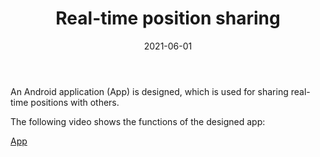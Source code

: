 ﻿---
title: "Real-time position sharing"
collection: Application
type: "Application"
permalink: /talks/2021-06-01-talk-3
venue: "Xi'an Jiaotong-Liverpool University"
date: 2021-06-01
location: "Suzhou, China"
---

An Android application (App) is designed, which is used for sharing real-time positions with others.

The following video shows the functions of the designed app:

[App](https://drive.google.com/file/d/1YWiFQCBPi4qLiThqvDnecJnMT1Mq4wmi/view?usp=sharing)

